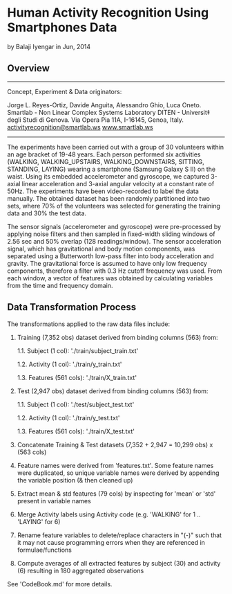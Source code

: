 
# Human Activity Recognition Using Smartphones Data

by Balaji Iyengar in Jun, 2014

## Overview
-----------------------------------
Concept, Experiment & Data originators: 

Jorge L. Reyes-Ortiz, Davide Anguita, Alessandro Ghio, Luca Oneto.
Smartlab - Non Linear Complex Systems Laboratory
DITEN - Universit‡ degli Studi di Genova.
Via Opera Pia 11A, I-16145, Genoa, Italy.
activityrecognition@smartlab.ws
www.smartlab.ws

-----------------------------------

The experiments have been carried out with a group of 30 volunteers within an age bracket of 19-48 years. Each person performed six activities (WALKING, WALKING_UPSTAIRS, WALKING_DOWNSTAIRS, SITTING, STANDING, LAYING) wearing a smartphone (Samsung Galaxy S II) on the waist. Using its embedded accelerometer and gyroscope, we captured 3-axial linear acceleration and 3-axial angular velocity at a constant rate of 50Hz. The experiments have been video-recorded to label the data manually. The obtained dataset has been randomly partitioned into two sets, where 70% of the volunteers was selected for generating the training data and 30% the test data. 

The sensor signals (accelerometer and gyroscope) were pre-processed by applying noise filters and then sampled in fixed-width sliding windows of 2.56 sec and 50% overlap (128 readings/window). The sensor acceleration signal, which has gravitational and body motion components, was separated using a Butterworth low-pass filter into body acceleration and gravity. The gravitational force is assumed to have only low frequency components, therefore a filter with 0.3 Hz cutoff frequency was used. From each window, a vector of features was obtained by calculating variables from the time and frequency domain. 

## Data Transformation Process
The transformations applied to the raw data files include:

1. Training (7,352 obs) dataset derived from binding columns (563) from:

	1.1. Subject (1 col):	'./train/subject_train.txt'
	
	1.2. Activity (1 col):	'./train/y_train.txt'
	
	1.3. Features (561 cols): './train/X_train.txt'    

2. Test (2,947 obs) dataset derived from binding columns (563) from:

	1.1. Subject (1 col):	'./test/subject_test.txt'
	
	1.2. Activity (1 col):	'./train/y_test.txt'
	
	1.3. Features (561 cols): './train/X_test.txt'
	
3. Concatenate Training & Test datasets (7,352 + 2,947 = 10,299 obs) x (563 cols)
4. Feature names were derived from 'features.txt'. Some feature names were duplicated, so unique variable names were derived by appending the variable position (& then cleaned up)	    


1. Extract mean & std features (79 cols) by inspecting for 'mean' or 'std' present in variable names
2. Merge Activity labels using Activity code (e.g. 'WALKING' for 1 .. 'LAYING' for 6)
3. Rename feature variables to delete/replace characters in "(-)" such that it may not cause programming errors when they are referenced in formulae/functions
4. Compute averages of all extracted features by subject (30) and activity (6) resulting in 180 aggregated observations  

See 'CodeBook.md' for more details. 

